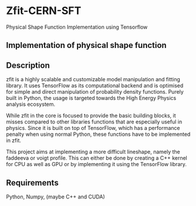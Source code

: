 # Zfit-CERN-SFT
 Physical Shape Function Implementation using Tensorflow

## Implementation of physical shape function
## Description
zfit is a highly scalable and customizable model manipulation and fitting library. It uses TensorFlow as its computational backend and is optimised for simple and direct manipulation of probability density functions. Purely built in Python, the usage is targeted towards the High Energy Physics analysis ecosystem.

While zfit in the core is focused to provide the basic building blocks, it misses compared to other libraries functions that are especially useful in physics. Since it is built on top of TensorFlow, which has a performance penalty when using normal Python, these functions have to be implemented in zfit.

This project aims at implementing a more difficult lineshape, namely the faddeeva or voigt profile. This can either be done by creating a C++ kernel for CPU as well as GPU or by implementing it using the TensorFlow library.

## Requirements
Python, Numpy, (maybe C++ and CUDA)
